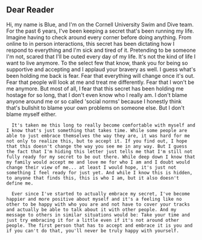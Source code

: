 ## Dear Reader
Hi, my name is Blue, and I'm on the Cornell University Swim and Dive team. For the past 6 years, I've been keeping a secret that's been running my life. Imagine having to check around every corner before doing anything. From online to in person interactions, this secret has been dictating how I respond to everything and I'm sick and tired of it. Pretending to be someone I'm not, scared that I'll be outed every day of my life. It's not the kind of life I want to live anymore. To the select few that know, thank you for being so supportive and accepting and I applaud your bravery as well. I guess what's been holding me back is fear. Fear that everything will change once it's out. Fear that people will look at me and treat me differently. Fear that I won't be me anymore. But most of all, I fear that this secret has been holding me hostage for so long, that I don't even know who I really am. I don't blame anyone around me or so called 'social norms'
	because I honestly think that's bullshit to blame your own problems on someone else.  But I don't blame myself either.
  
	  It's taken me this long to really become comfortable with myself and I know that's just something that takes time. While some people are able to just embrace themselves the way they are, it was hard for me not only to realize this, but to accept it. If you find out, I hope that this doesn't change the way you see me in any way. But I guess the fact that I'm hiding this letter just tells me that I'm still not fully ready for my secret to be out there. While deep down I know that my family would accept me and love me for who I am and I doubt would change their view of me... at least I would hope, it's just not something I feel ready for just yet. And while I know this is hidden, to anyone that finds this, this is who I am, but it also doesn't define me.
  
	  Ever since I've started to actually embrace my secret, I've become happier and more positive about myself and it's a feeling like no other to be happy with who you are and not have to cover your tracks and actually be able to talk about it with other people. And my message to others in similar situations would be: Take your time and just try embracing it for a little even if it's not around other people. The first person that has to accept and embrace it is you and if you can't do that, you'll never be truly happy with yourself.
